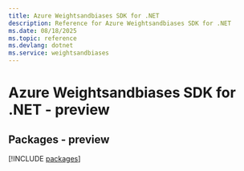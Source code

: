 ```yaml
---
title: Azure Weightsandbiases SDK for .NET
description: Reference for Azure Weightsandbiases SDK for .NET
ms.date: 08/18/2025
ms.topic: reference
ms.devlang: dotnet
ms.service: weightsandbiases
---
```

# Azure Weightsandbiases SDK for .NET - preview
## Packages - preview
[!INCLUDE [packages](weightsandbiases-index.md)]